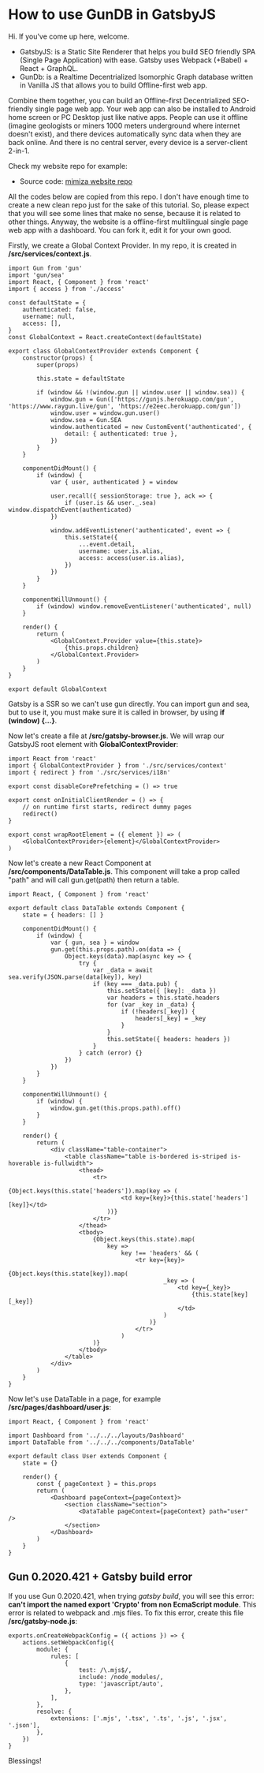 # How to use GunDB in GatsbyJS

Hi. If you've come up here, welcome.

- GatsbyJS: is a Static Site Renderer that helps you build SEO friendly SPA (Single Page Application) with ease. Gatsby uses Webpack (+Babel) + React + GraphQL.
- GunDb: is a Realtime Decentrialized Isomorphic Graph database written in Vanilla JS that allows you to build Offline-first web app.

Combine them together, you can build an Offline-first Decentrialized SEO-friendly single page web app. Your web app can also be installed to Android home screen or PC Desktop just like native apps. People can use it offline (imagine geologists or miners 1000 meters underground where internet doesn't exist), and there devices automatically sync data when they are back online. And there is no central server, every device is a server-client 2-in-1.

Check my website repo for example:

- Source code: [mimiza website repo](https://github.com/mimiza/mimiza.com)

All the codes below are copied from this repo. I don't have enough time to create a new clean repo just for the sake of this tutorial. So, please expect that you will see some lines that make no sense, because it is related to other things. Anyway, the website is a offline-first multilingual single page web app with a dashboard. You can fork it, edit it for your own good.

Firstly, we create a Global Context Provider. In my repo, it is created in **/src/services/context.js**.

```
import Gun from 'gun'
import 'gun/sea'
import React, { Component } from 'react'
import { access } from './access'

const defaultState = {
    authenticated: false,
    username: null,
    access: [],
}
const GlobalContext = React.createContext(defaultState)

export class GlobalContextProvider extends Component {
    constructor(props) {
        super(props)

        this.state = defaultState

        if (window && !(window.gun || window.user || window.sea)) {
            window.gun = Gun(['https://gunjs.herokuapp.com/gun', 'https://www.raygun.live/gun', 'https://e2eec.herokuapp.com/gun'])
            window.user = window.gun.user()
            window.sea = Gun.SEA
            window.authenticated = new CustomEvent('authenticated', {
                detail: { authenticated: true },
            })
        }
    }

    componentDidMount() {
        if (window) {
            var { user, authenticated } = window

            user.recall({ sessionStorage: true }, ack => {
                if (user.is && user._.sea) window.dispatchEvent(authenticated)
            })

            window.addEventListener('authenticated', event => {
                this.setState({
                    ...event.detail,
                    username: user.is.alias,
                    access: access(user.is.alias),
                })
            })
        }
    }

    componentWillUnmount() {
        if (window) window.removeEventListener('authenticated', null)
    }

    render() {
        return (
            <GlobalContext.Provider value={this.state}>
                {this.props.children}
            </GlobalContext.Provider>
        )
    }
}

export default GlobalContext
```

Gatsby is a SSR so we can't use gun directly. You can import gun and sea, but to use it, you must make sure it is called in browser, by using **if (window) {...}**.

Now let's create a file at **/src/gatsby-browser.js**. We will wrap our GatsbyJS root element with **GlobalContextProvider**:

```
import React from 'react'
import { GlobalContextProvider } from './src/services/context'
import { redirect } from './src/services/i18n'

export const disableCorePrefetching = () => true

export const onInitialClientRender = () => {
    // on runtime first starts, redirect dummy pages
    redirect()
}

export const wrapRootElement = ({ element }) => (
    <GlobalContextProvider>{element}</GlobalContextProvider>
)
```

Now let's create a new React Component at **/src/components/DataTable.js**. This component will take a prop called "path" and will call gun.get(path) then return a table.

```
import React, { Component } from 'react'

export default class DataTable extends Component {
    state = { headers: [] }

    componentDidMount() {
        if (window) {
            var { gun, sea } = window
            gun.get(this.props.path).on(data => {
                Object.keys(data).map(async key => {
                    try {
                        var _data = await sea.verify(JSON.parse(data[key]), key)
                        if (key === _data.pub) {
                            this.setState({ [key]: _data })
                            var headers = this.state.headers
                            for (var _key in _data) {
                                if (!headers[_key]) {
                                    headers[_key] = _key
                                }
                            }
                            this.setState({ headers: headers })
                        }
                    } catch (error) {}
                })
            })
        }
    }

    componentWillUnmount() {
        if (window) {
            window.gun.get(this.props.path).off()
        }
    }

    render() {
        return (
            <div className="table-container">
                <table className="table is-bordered is-striped is-hoverable is-fullwidth">
                    <thead>
                        <tr>
                            {Object.keys(this.state['headers']).map(key => (
                                <td key={key}>{this.state['headers'][key]}</td>
                            ))}
                        </tr>
                    </thead>
                    <tbody>
                        {Object.keys(this.state).map(
                            key =>
                                key !== 'headers' && (
                                    <tr key={key}>
                                        {Object.keys(this.state[key]).map(
                                            _key => (
                                                <td key={_key}>
                                                    {this.state[key][_key]}
                                                </td>
                                            )
                                        )}
                                    </tr>
                                )
                        )}
                    </tbody>
                </table>
            </div>
        )
    }
}
```

Now let's use DataTable in a page, for example **/src/pages/dashboard/user.js**:

```
import React, { Component } from 'react'

import Dashboard from '../../../layouts/Dashboard'
import DataTable from '../../../components/DataTable'

export default class User extends Component {
    state = {}

    render() {
        const { pageContext } = this.props
        return (
            <Dashboard pageContext={pageContext}>
                <section className="section">
                    <DataTable pageContext={pageContext} path="user" />
                </section>
            </Dashboard>
        )
    }
}
```

## Gun 0.2020.421 + Gatsby build error
If you use Gun 0.2020.421, when trying _gatsby build_, you will see this error: **can't import the named export 'Crypto' from non EcmaScript module**. This error is related to webpack and .mjs files. To fix this error, create this file **/src/gatsby-node.js**:

```
exports.onCreateWebpackConfig = ({ actions }) => {
    actions.setWebpackConfig({
        module: {
            rules: [
                {
                    test: /\.mjs$/,
                    include: /node_modules/,
                    type: 'javascript/auto',
                },
            ],
        },
        resolve: {
            extensions: ['.mjs', '.tsx', '.ts', '.js', '.jsx', '.json'],
        },
    })
}
```

Blessings!